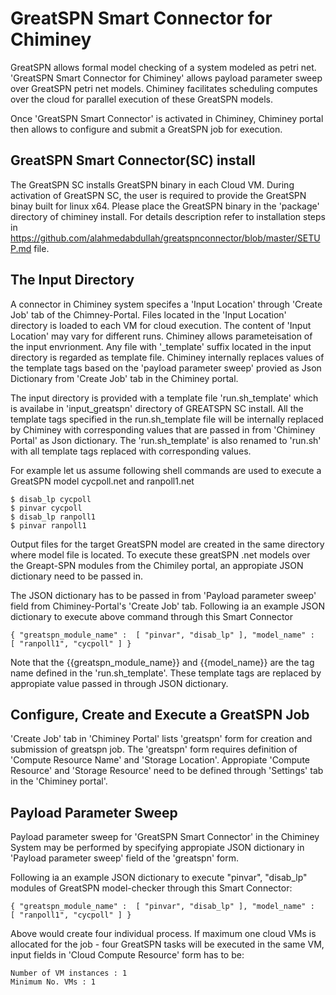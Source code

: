 GreatSPN Smart Connector for Chiminey
=====================================
GreatSPN allows formal model checking of a system modeled as petri net.  'GreatSPN Smart Connector for Chiminey' allows payload parameter sweep over GreatSPN petri net models. Chiminey facilitates scheduling computes over the cloud for parallel execution of these GreatSPN models.

Once 'GreatSPN Smart Connector' is activated in Chiminey, Chiminey portal then allows to configure and submit a GreatSPN job for execution.

GreatSPN Smart Connector(SC) install
-------------------------------------
The GreatSPN SC installs GreatSPN binary in each Cloud VM. During activation of GreatSPN SC, the user is required to provide the GreatSPN binay built for linux x64. Please place the GreatSPN binary in the 'package' directory of chiminey install. For details description refer to installation steps in https://github.com/alahmedabdullah/greatspnconnector/blob/master/SETUP.md file.

The Input Directory
-------------------
A connector in Chiminey system specifes a 'Input Location' through 'Create Job' tab of the Chimney-Portal. Files located in the 'Input Location' directory is loaded to each VM for cloud execution. The content of 'Input Location' may vary for different runs. Chiminey allows parameteisation of the input envrionment. Any file with '_template' suffix located in the input directory is regarded as template file. Chiminey internally replaces values of the template tags based on the 'payload parameter sweep' provied as Json Dictionary from 'Create Job' tab in the Chiminey portal.

The input directory is provided with a template file 'run.sh_template' which is availabe in 'input_greatspn' directory of GREATSPN SC install. All the template tags specified in  the run.sh_template file will be internally replaced by Chiminey with corresponding values that are passed in from 'Chiminey Portal' as Json dictionary. The 'run.sh_template' is  also renamed to 'run.sh' with all template tags replaced with corresponding values.

For example let us assume following shell commands are used to execute a GreatSPN model cycpoll.net and ranpoll1.net

```
$ disab_lp cycpoll
$ pinvar cycpoll
$ disab_lp ranpoll1
$ pinvar ranpoll1
```

Output files for the target GreatSPN model are created in the same directory where model file is located. To execute these greatSPN .net models over the Greapt-SPN modules from the Chimiley portal, an appropiate JSON dictionary need to be passed in. 

The JSON dictionary has to be passed in from 'Payload parameter sweep' field from Chiminey-Portal's 'Create Job' tab. Following ia an example JSON dictionary to execute above command through this Smart Connector 

```
{ "greatspn_module_name" :  [ "pinvar", "disab_lp" ], "model_name" :  [ "ranpoll1", "cycpoll" ] }

```

Note that the {{greatspn_module_name}} and {{model_name}} are the tag name defined in the 'run.sh_template'. These template tags are replaced by appropiate value passed in through JSON dictionary.


Configure, Create and Execute a GreatSPN Job
---------------------------------------------
'Create Job' tab in 'Chiminey Portal' lists 'greatspn' form for creation and submission of greatspn job. The 'greatspn' form requires definition of 'Compute Resource Name' and 'Storage Location'. Appropiate 'Compute Resource' and 'Storage Resource' need to be defined  through 'Settings' tab in the 'Chiminey portal'.

Payload Parameter Sweep
-----------------------
Payload parameter sweep for 'GreatSPN Smart Connector' in the Chiminey System may be performed by specifying appropiate JSON dictionary in 'Payload parameter sweep' field  of the 'greatspn' form. 

Following ia an example JSON dictionary to execute "pinvar", "disab_lp" modules of GreatSPN model-checker through this Smart Connector:
```
{ "greatspn_module_name" :  [ "pinvar", "disab_lp" ], "model_name" :  [ "ranpoll1", "cycpoll" ] }
```

Above would create four individual process. If maximum one cloud VMs  is allocated for the job - four GreatSPN tasks will be executed in the same VM, input fields in 'Cloud Compute Resource' form has to be:

```
Number of VM instances : 1
Minimum No. VMs : 1
```
